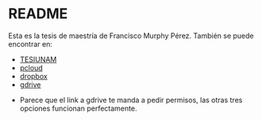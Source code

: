 # README
Esta es la tesis de maestría de Francisco Murphy Pérez.
También se puede encontrar en:
- [TESIUNAM](http://oreon.dgbiblio.unam.mx:80/F/BPN9ICFDYESL12FEQSQUUELIP22Q3AKX7IC87YJAC4MTXS2XYY-57940?func=service&doc_library=TES01&doc_number=000790696&line_number=0001&func_code=WEB-FULL&service_type=MEDIA)
- [pcloud](https://u.pcloud.link/publink/show?code=XZiHeUkZpvUVMjLDnEf2lM0Xpup8IFaf0wGV)
- [dropbox](https://www.dropbox.com/s/7d44vaaauomjmy0/0790696.pdf?dl=0)
- [gdrive](https://drive.google.com/file/d/11clN5DNAX_4lLSuDO6OS19YLgRy3VWVf/view?usp=sharing)


* Parece que el link a gdrive te manda a pedir permisos, las otras tres opciones funcionan perfectamente.
